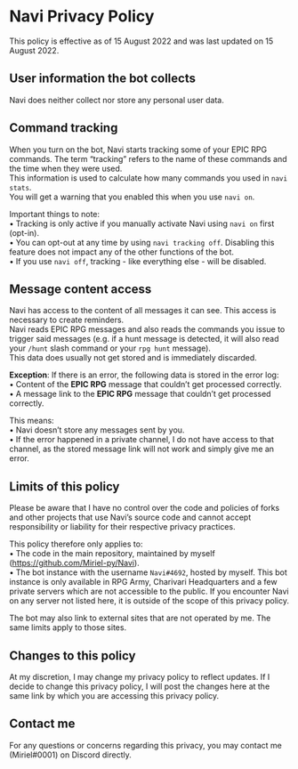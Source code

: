 # Navi Privacy Policy

This policy is effective as of 15 August 2022 and was last updated on 15 August 2022.

## User information the bot collects
Navi does neither collect nor store any personal user data.
## Command tracking
When you turn on the bot, Navi starts tracking some of your EPIC RPG commands. The term “tracking” refers to the name of these commands and the time when they were used.  
This information is used to calculate how many commands you used in `navi stats`.  
You will get a warning that you enabled this when you use `navi on`.

Important things to note:  
• Tracking is only active if you manually activate Navi using `navi on` first (opt-in).  
• You can opt-out at any time by using `navi tracking off`. Disabling this feature does not impact any of the other functions of the bot.  
• If you use `navi off`, tracking - like everything else - will be disabled.

## Message content access
Navi has access to the content of all messages it can see. This access is necessary to create reminders.  
Navi reads EPIC RPG messages and also reads the commands you issue to trigger said messages (e.g. if a hunt message is detected, it will also read your `/hunt` slash command or your `rpg hunt` message).  
This data does usually not get stored and is immediately discarded.  

**Exception**: If there is an error, the following data is stored in the error log:  
• Content of the **EPIC RPG** message that couldn’t get processed correctly.  
• A message link to the **EPIC RPG** message that couldn’t get processed correctly.  

This means:  
• Navi doesn’t store any messages sent by you.  
• If the error happened in a private channel, I do not have access to that channel, as the stored message link will not work and simply give me an error.  

## Limits of this policy
Please be aware that I have no control over the code and policies of forks and other projects that use Navi’s source code and cannot accept responsibility or liability for their respective privacy practices.  

This policy therefore only applies to:  
• The code in the main repository, maintained by myself (https://github.com/Miriel-py/Navi).  
• The bot instance with the username `Navi#4692`, hosted by myself. This bot instance is only available in RPG Army, Charivari Headquarters and a few private servers which are not accessible to the public. If you encounter Navi on any server not listed here, it is outside of the scope of this privacy policy.  

The bot may also link to external sites that are not operated by me. The same limits apply to those sites.

## Changes to this policy
At my discretion, I may change my privacy policy to reflect updates. If I decide to change this privacy policy, I will post the changes here at the same link by which you are accessing this privacy policy.

## Contact me
For any questions or concerns regarding this privacy, you may contact me (Miriel#0001) on Discord directly.
